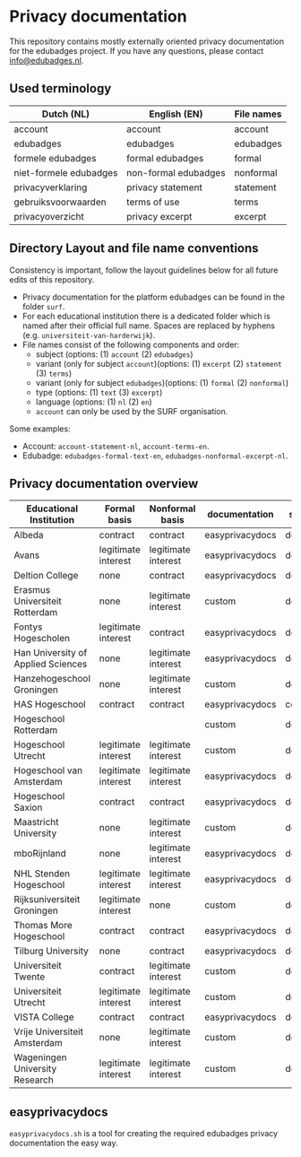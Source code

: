 # Privacy documentation
This repository contains mostly externally oriented privacy documentation for the edubadges project. If you have any questions, please contact info@edubadges.nl.

## Used terminology
| Dutch (NL) | English (EN) | File names |
| ---------- | ------------ | ---------- |
| account | account | account |
| edubadges | edubadges | edubadges |
| formele edubadges | formal edubadges | formal |
| niet-formele edubadges | non-formal edubadges | nonformal |
| privacyverklaring | privacy statement | statement |
| gebruiksvoorwaarden | terms of use | terms |
| privacyoverzicht | privacy excerpt | excerpt |

## Directory Layout and file name conventions
Consistency is important, follow the layout guidelines below for all future edits of this repository.

* Privacy documentation for the platform edubadges can be found in the folder `surf`.
* For each educational institution there is a dedicated folder which is named after their official full name. Spaces are replaced by hyphens (e.g. `universiteit-van-harderwijk`).
* File names consist of the following components and order:
  * subject (options: (1) `account` (2) `edubadges`)
  * variant (only for subject `account`)(options: (1) `excerpt` (2) `statement` (3) `terms`)
  * variant (only for subject `edubadges`)(options: (1) `formal` (2) `nonformal`)
  * type (options: (1) `text` (3) `excerpt`)
  * language (options: (1) `nl` (2) `en`)
  * `account` can only be used by the SURF organisation.

Some examples:
* Account: `account-statement-nl`, `account-terms-en`.
* Edubadge: `edubadges-formal-text-en`, `edubadges-nonformal-excerpt-nl`.

## Privacy documentation overview
| Educational Institution | Formal basis | Nonformal basis | documentation | status |
| ----------------------- | ------------ | --------------- | --------------------- | ------ |
| Albeda | contract | contract | easyprivacydocs | done |
| Avans | legitimate interest | legitimate interest | easyprivacydocs | done |
| Deltion College | none | contract | easyprivacydocs | done |
| Erasmus Universiteit Rotterdam | none | legitimate interest | custom | done |
| Fontys Hogescholen | legitimate interest | contract | easyprivacydocs | done |
| Han University of Applied Sciences | none | legitimate interest | easyprivacydocs | done |
| Hanzehogeschool Groningen | none | legitimate interest | custom | done |
| HAS Hogeschool | contract | contract | easyprivacydocs | concept |
| Hogeschool Rotterdam | | | custom | done |
| Hogeschool Utrecht | legitimate interest | legitimate interest| custom | done |
| Hogeschool van Amsterdam | legitimate interest | legitimate interest | easyprivacydocs | done |
| Hogeschool Saxion | contract | contract | easyprivacydocs | done |
| Maastricht University | none | legitimate interest | custom | done |
| mboRijnland | none | legitimate interest | easyprivacydocs | done |
| NHL Stenden Hogeschool | legitimate interest | legitimate interest | easyprivacydocs | done |
| Rijksuniversiteit Groningen | legitimate interest | none | custom | done |
| Thomas More Hogeschool | contract | contract | easyprivacydocs | done |
| Tilburg University | none | contract | easyprivacydocs | done |
| Universiteit Twente | contract | legitimate interest | custom | done |
| Universiteit Utrecht | legitimate interest | legitimate interest | custom | done |
| VISTA College | contract | contract | easyprivacydocs | done |
| Vrije Universiteit Amsterdam | none | legitimate interest | custom | done |
| Wageningen University Research | legitimate interest | legitimate interest | custom | done |

## easyprivacydocs
`easyprivacydocs.sh` is a tool for creating the required edubadges privacy documentation the easy way.
